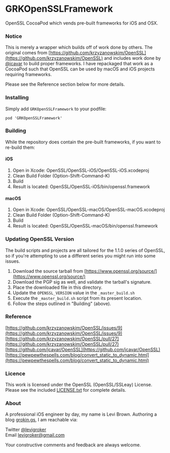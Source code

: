 GRKOpenSSLFramework
=======
OpenSSL CocoaPod which vends pre-built frameworks for iOS and OSX.

### Notice

This is merely a wrapper which builds off of work done by others. The original comes from 
[https://github.com/krzyzanowskim/OpenSSL](https://github.com/krzyzanowskim/OpenSSL) and 
includes work done by [@jcavar](https://github.com/jcavar/OpenSSL) to build proper
frameworks. I have repackaged that work as a CocoaPod such that OpenSSL can be used by
macOS and iOS projects requiring frameworks.

Please see the Reference section below for more details.

### Installing

Simply add `GRKOpenSSLFramework` to your podfile:

	pod 'GRKOpenSSLFramework'

### Building

While the repository does contain the pre-built frameworks, if you want to re-build them:

#### iOS
1. Open in Xcode: OpenSSL/OpenSSL-iOS/OpenSSL-iOS.xcodeproj
2. Clean Build Folder (Option-Shift-Command-K)
3. Build
4. Result is located: OpenSSL/OpenSSL-iOS/bin/openssl.framework

#### macOS
1. Open in Xcode: OpenSSL/OpenSSL-macOS/OpenSSL-macOS.xcodeproj
2. Clean Build Folder (Option-Shift-Command-K)
3. Build
4. Result is located: OpenSSL/OpenSSL-macOS/bin/openssl.framework

### Updating OpenSSL Version

The build scripts and projects are all tailored for the 1.1.0 series of OpenSSL, so if you're attempting to use a different series you might run into some issues.

1. Download the source tarball from [https://www.openssl.org/source/](https://www.openssl.org/source/)
2. Download the PGP sig as well, and validate the tarball's signature.
3. Place the downloaded file in this directory.
4. Update the `OPENSSL_VERSION` value in the `_master_build.sh`
5. Execute the `_master_build.sh` script from its present location.
6. Follow the steps outlined in "Building" (above).

### Reference
[https://github.com/krzyzanowskim/OpenSSL/issues/9](https://github.com/krzyzanowskim/OpenSSL/issues/9)  
[https://github.com/krzyzanowskim/OpenSSL/pull/27](https://github.com/krzyzanowskim/OpenSSL/pull/27)  
[https://github.com/jcavar/OpenSSL](https://github.com/jcavar/OpenSSL)  
[https://pewpewthespells.com/blog/convert_static_to_dynamic.html](https://pewpewthespells.com/blog/convert_static_to_dynamic.html)  

### Licence
This work is licensed under the OpenSSL (OpenSSL/SSLeay) License.
Please see the included [LICENSE.txt](https://github.com/levigroker/OpenSSL/blob/master/LICENSE.txt) for complete details.

### About
A professional iOS engineer by day, my name is Levi Brown. Authoring a blog
[grokin.gs](http://grokin.gs), I am reachable via:

Twitter [@levigroker](https://twitter.com/levigroker)  
Email [levigroker@gmail.com](mailto:levigroker@gmail.com)  

Your constructive comments and feedback are always welcome.
